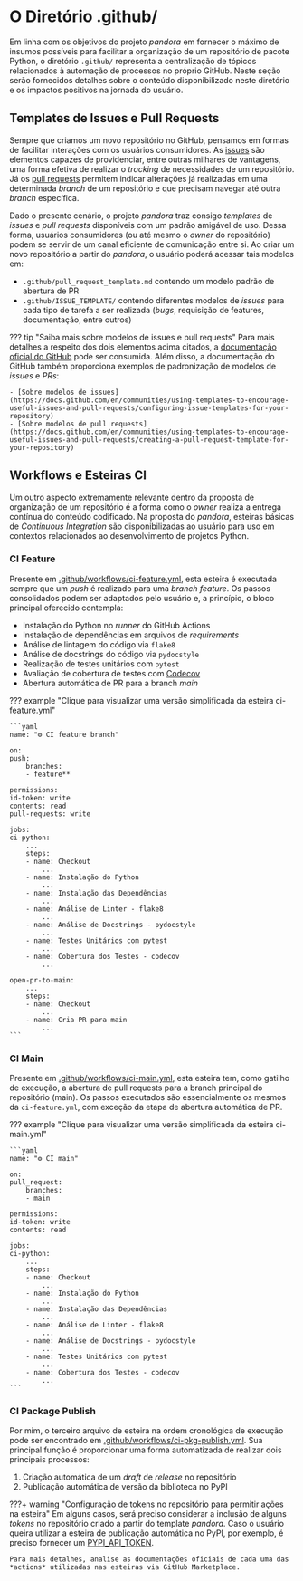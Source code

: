 # O Diretório .github/

Em linha com os objetivos do projeto *pandora* em fornecer o máximo de insumos possíveis para facilitar a organização de um repositório de pacote Python, o diretório `.github/` representa a centralização de tópicos relacionados à automação de processos no próprio GitHub. Neste seção serão fornecidos detalhes sobre o conteúdo disponibilizado neste diretório e os impactos positivos na jornada do usuário.

## Templates de Issues e Pull Requests

Sempre que criamos um novo repositório no GitHub, pensamos em formas de facilitar interações com os usuários consumidores. As [issues](https://docs.github.com/en/issues/tracking-your-work-with-issues/about-issues) são elementos capazes de providenciar, entre outras milhares de vantagens, uma forma efetiva de realizar o *tracking* de necessidades de um repositório. Já os [pull requests](https://docs.github.com/en/pull-requests/collaborating-with-pull-requests/proposing-changes-to-your-work-with-pull-requests/about-pull-requests) permitem indicar alterações já realizadas em uma determinada *branch* de um repositório e que precisam navegar até outra *branch* específica.

Dado o presente cenário, o projeto *pandora* traz consigo *templates* de *issues* e *pull requests* disponíveis com um padrão amigável de uso. Dessa forma, usuários consumidores (ou até mesmo o *owner* do repositório) podem se servir de um canal eficiente de comunicação entre si. Ao criar um novo repositório a partir do *pandora*, o usuário poderá acessar tais modelos em:

- `.github/pull_request_template.md` contendo um modelo padrão de abertura de PR
- `.github/ISSUE_TEMPLATE/` contendo diferentes modelos de *issues* para cada tipo de tarefa a ser realizada (*bugs*, requisição de features, documentação, entre outros)

??? tip "Saiba mais sobre modelos de issues e pull requests"
    Para mais detalhes a respeito dos dois elementos acima citados, a [documentação oficial do GitHub](https://docs.github.com/en) pode ser consumida. Além disso, a documentação do GitHub também proporciona exemplos de padronização de modelos de *issues* e *PRs*:

    - [Sobre modelos de issues](https://docs.github.com/en/communities/using-templates-to-encourage-useful-issues-and-pull-requests/configuring-issue-templates-for-your-repository)
    - [Sobre modelos de pull requests](https://docs.github.com/en/communities/using-templates-to-encourage-useful-issues-and-pull-requests/creating-a-pull-request-template-for-your-repository)

## Workflows e Esteiras CI

Um outro aspecto extremamente relevante dentro da proposta de organização de um repositório é a forma como o *owner* realiza a entrega contínua do conteúdo codificado. Na proposta do *pandora*, esteiras básicas de *Continuous Integration* são disponibilizadas ao usuário para uso em contextos relacionados ao desenvolvimento de projetos Python.

### CI Feature

Presente em [.github/workflows/ci-feature.yml](https://github.com/ThiagoPanini/pandora/blob/main/.github/workflows/ci-feature.yml), esta esteira é executada sempre que um *push* é realizado para uma *branch feature*. Os passos consolidados podem ser adaptados pelo usuário e, a princípio, o bloco principal oferecido contempla:

-  Instalação do Python no *runner* do GitHub Actions
-  Instalação de dependências em arquivos de *requirements*
-  Análise de lintagem do código via `flake8`
-  Análise de docstrings do código via `pydocstyle`
-  Realização de testes unitários com `pytest`
-  Avaliação de cobertura de testes com [Codecov](http://codecov.io/)
-  Abertura automática de PR para a branch *main*

??? example "Clique para visualizar uma versão simplificada da esteira ci-feature.yml"

    ```yaml
    name: "⚙️ CI feature branch"

    on:
    push:
        branches:
        - feature**

    permissions:
    id-token: write
    contents: read
    pull-requests: write

    jobs:
    ci-python:
        ...
        steps:
        - name: Checkout
            ...
        - name: Instalação do Python
            ...
        - name: Instalação das Dependências
            ...
        - name: Análise de Linter - flake8
            ...
        - name: Análise de Docstrings - pydocstyle
            ...
        - name: Testes Unitários com pytest
            ...
        - name: Cobertura dos Testes - codecov
            ...

    open-pr-to-main:
        ...
        steps:
        - name: Checkout
            ...
        - name: Cria PR para main
            ...
    ```

### CI Main

Presente em [.github/workflows/ci-main.yml](https://github.com/ThiagoPanini/pandora/blob/main/.github/workflows/ci-feature.yml), esta esteira tem, como gatilho de execução, a abertura de pull requests para a branch principal do repositório (main). Os passos executados são essencialmente os mesmos da `ci-feature.yml`, com exceção da etapa de abertura automática de PR.

??? example "Clique para visualizar uma versão simplificada da esteira ci-main.yml"

    ```yaml
    name: "⚙️ CI main"

    on:
    pull_request:
        branches:
        - main

    permissions:
    id-token: write
    contents: read

    jobs:
    ci-python:
        ...
        steps:
        - name: Checkout
            ...
        - name: Instalação do Python
            ...
        - name: Instalação das Dependências
            ...
        - name: Análise de Linter - flake8
            ...
        - name: Análise de Docstrings - pydocstyle
            ...
        - name: Testes Unitários com pytest
            ...
        - name: Cobertura dos Testes - codecov
            ...
    ```

### CI Package Publish

Por mim, o terceiro arquivo de esteira na ordem cronológica de execução pode ser encontrado em [.github/workflows/ci-pkg-publish.yml](https://github.com/ThiagoPanini/pandora/blob/main/.github/workflows/ci-pkg-publish.yml). Sua principal função é proporcionar uma forma automatizada de realizar dois principais processos:

1. Criação automática de um *draft* de *release* no repositório
2. Publicação automática de versão da biblioteca no PyPI

???+ warning "Configuração de tokens no repositório para permitir ações na esteira"
    Em alguns casos, será preciso considerar a inclusão de alguns *tokens* no repositório criado a partir do template *pandora*. Caso o usuário queira utilizar a esteira de publicação automática no PyPI, por exemplo, é preciso fornecer um [PYPI_API_TOKEN](https://pypi.org/help/#apitoken).

    Para mais detalhes, analise as documentações oficiais de cada uma das *actions* utilizadas nas esteiras via GitHub Marketplace.

